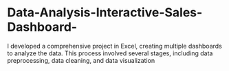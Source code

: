 # Data-Analysis-Interactive-Sales-Dashboard-
I developed a comprehensive project in Excel, creating multiple dashboards to analyze the data. This process involved several stages, including data preprocessing, data cleaning, and data visualization 
